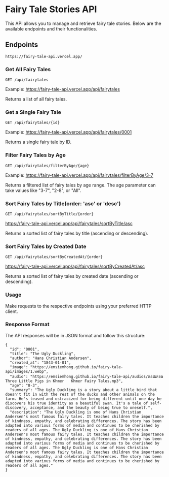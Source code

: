 # Fairy Tale Stories API

This API allows you to manage and retrieve fairy tale stories. Below are the available endpoints and their functionalities.

## Endpoints

```
https://fairy-tale-api.vercel.app/
```

### Get All Fairy Tales

```
GET /api/fairytales
```

Example: https://fairy-tale-api.vercel.app/api/fairytales

Returns a list of all fairy tales.

### Get a Single Fairy Tale

```
GET /api/fairytales/{id}
```

Example: https://fairy-tale-api.vercel.app/api/fairytales/0001

Returns a single fairy tale by ID.

### Filter Fairy Tales by Age

```
GET /api/fairytales/filterByAge/{age}
```

Example: https://fairy-tale-api.vercel.app/api/fairytales/filterByAge/3-7

Returns a filtered list of fairy tales by age range. The age parameter can take values like "3-7", "2-8", or "All".

### Sort Fairy Tales by Title(order: 'asc' or 'desc')

```
GET /api/fairytales/sortByTitle/{order}
```

https://fairy-tale-api.vercel.app/api/fairytales/sortByTitle/asc

Returns a sorted list of fairy tales by title (ascending or descending).

### Sort Fairy Tales by Created Date

```
GET /api/fairytales/sortByCreatedAt/{order}
```

https://fairy-tale-api.vercel.app/api/fairytales/sortByCreatedAt/asc

Returns a sorted list of fairy tales by created date (ascending or descending).

### Usage

Make requests to the respective endpoints using your preferred HTTP client.

### Response Format

The API responses will be in JSON format and follow this structure:
```
{
  "id": "0001",
  "title": "The Ugly Duckling",
  "author": "Hans Christian Andersen",
  "created_at": "1843-01-01",
  "image": "https://emsiemhong.github.io/fairy-tale-api/images/1.webp",
  "audio": "https://emsiemhong.github.io/fairy-tale-api/audios/កនជរកទង  Three Little Pigs in Khmer   Khmer Fairy Tales.mp3",
  "age": "0-3",
  "summary": "The Ugly Duckling is a story about a little bird that doesn't fit in with the rest of the ducks and other animals on the farm. He's teased and ostracized for being different until one day he discovers his true identity as a beautiful swan. It's a tale of self-discovery, acceptance, and the beauty of being true to oneself.",
  "description": "The Ugly Duckling is one of Hans Christian Andersen's most famous fairy tales. It teaches children the importance of kindness, empathy, and celebrating differences. The story has been adapted into various forms of media and continues to be cherished by readers of all ages. The Ugly Duckling is one of Hans Christian Andersen's most famous fairy tales. It teaches children the importance of kindness, empathy, and celebrating differences. The story has been adapted into various forms of media and continues to be cherished by readers of all ages. The Ugly Duckling is one of Hans Christian Andersen's most famous fairy tales. It teaches children the importance of kindness, empathy, and celebrating differences. The story has been adapted into various forms of media and continues to be cherished by readers of all ages."
}
```
